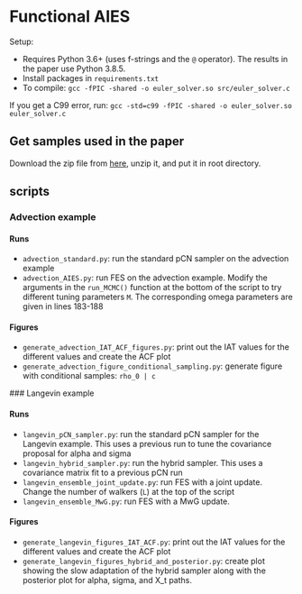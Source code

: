 # Functional AIES

Setup:

- Requires Python 3.6+ (uses f-strings and the `@` operator). The results in the paper use Python 3.8.5.
- Install packages in `requirements.txt`
- To compile: `gcc -fPIC -shared -o euler_solver.so src/euler_solver.c`

If you get a C99 error, run: `gcc -std=c99 -fPIC -shared -o euler_solver.so euler_solver.c`


## Get samples used in the paper

Download the zip file from [here](https://lwr-inverse-mcmc.s3.eu-west-2.amazonaws.com/FES_outputs/outputs.zip), unzip it, and put it in root directory.


## scripts

### Advection example

#### Runs

- `advection_standard.py`: run the standard pCN sampler on the advection example
- `advection_AIES.py`: run FES on the advection example. Modify the arguments in the `run_MCMC()` function at the bottom of the script to try different tuning parameters `M`. The corresponding omega parameters are given in lines 183-188

#### Figures

- `generate_advection_IAT_ACF_figures.py`: print out the IAT values for the different values and create the ACF plot
- `generate_advection_figure_conditional_sampling.py`: generate figure with conditional samples: `rho_0 | c`

### Langevin example

#### Runs

- `langevin_pCN_sampler.py`: run the standard pCN sampler for the Langevin example. This uses a previous run to tune the covariance proposal for alpha and sigma
- `langevin_hybrid_sampler.py`: run the hybrid sampler. This uses a covariance matrix fit to a previous pCN run
- `langevin_ensemble_joint_update.py`: run FES with a joint update. Change the number of walkers (`L`) at the top of the script
- `langevin_ensemble_MwG.py`: run FES with a MwG update.

#### Figures

- `generate_langevin_figures_IAT_ACF.py`: print out the IAT values for the different values and create the ACF plot
- `generate_langevin_figures_hybrid_and_posterior.py`: create plot showing the slow adaptation of the hybrid sampler along with the posterior plot for alpha, sigma, and X_t paths.
